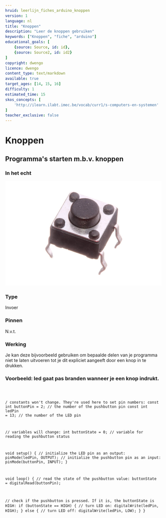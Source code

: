 ```yaml
---
hruid: leerlijn_fiches_arduino_knoppen
version: 1
language: nl
title: "Knoppen"
description: "Leer de knoppen gebruiken"
keywords: ["Knoppen", "fiche", "arduino"]
educational_goals: [
    {source: Source, id: id}, 
    {source: Source2, id: id2}
]
copyright: dwengo
licence: dwengo
content_type: text/markdown
available: true
target_ages: [14, 15, 16]
difficulty: 1
estimated_time: 15
skos_concepts: [
    'http://ilearn.ilabt.imec.be/vocab/curr1/s-computers-en-systemen'
]
teacher_exclusive: false
---
```


<div class="dwengo_content fiche">
    <h1 class="title">Knoppen</h1>
    <h2 class="subtitle">Programma's starten m.b.v. knoppen</h2>
    <div class="items">
        <div class="info_item item">
            <h3 class="info_item_title">In het echt</h3>
            <p class="info_item_content">
                <img src="img/button1.jpeg" alt="Een afbeelding van de knoppen." title="Een afbeelding van de knoppen."></img>
            </p>
        </div>
        <div class="info_item item">
            <h3 class="info_item_title">Type</h3>
            <p class="info_item_content">
                Invoer 
            </p>
        </div>
        <div class="info_item item">
            <h3 class="info_item_title">Pinnen</h3>
            <p class="info_item_content">
                N.v.t.
            </p>
        </div>
        <div class="info_item item">
            <h3 class="info_item_title">Werking</h3>
            <p class="info_item_content">
                Je kan deze bijvoorbeeld gebruiken om bepaalde delen van je programma niet te laten uitvoeren tot je dit expliciet aangeeft door een knop in te drukken.
            </p>
        </div>
        <div class="example_item item">
            <h3 class="example_item_title">Voorbeeld: led gaat pas branden wanneer je een knop indrukt.</h3>
            <p class="example_item_content">
<pre>
<code class="language-cpp">
    
/ constants won't change. They're used here to set pin numbers:
const int buttonPin = 2;  // the number of the pushbutton pin
const int ledPin = 13;    // the number of the LED pin

// variables will change:
int buttonState = 0;  // variable for reading the pushbutton status

void setup() {
  // initialize the LED pin as an output:
  pinMode(ledPin, OUTPUT);
  // initialize the pushbutton pin as an input:
  pinMode(buttonPin, INPUT);
}

void loop() {
  // read the state of the pushbutton value:
  buttonState = digitalRead(buttonPin);

  // check if the pushbutton is pressed. If it is, the buttonState is HIGH:
  if (buttonState == HIGH) {
    // turn LED on:
    digitalWrite(ledPin, HIGH);
  } else {
    // turn LED off:
    digitalWrite(ledPin, LOW);
  }
}
</code>
</pre> 
            </p>
        </div>
    </div>
</div>



